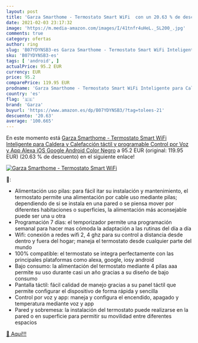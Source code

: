 ```yaml
---
layout: post
title: 'Garza Smarthome - Termostato Smart WiFi  con un 20.63 % de descuento'
date: 2021-02-03 23:17:32
image: 'https://m.media-amazon.com/images/I/41tnfr4uHeL._SL200_.jpg'
comments: true
category: ofertas
author: ring
slug: 'B07YDYNSB3-es Garza Smarthome - Termostato Smart WiFi Inteligente para...'
sku: 'B07YDYNSB3-es'
tags: [ 'android', ]
actualPrice: 95.2 EUR
currency: EUR
price: 95.2
comparePrice: 119.95 EUR
prodname: 'Garza Smarthome - Termostato Smart WiFi Inteligente para Caldera y Calefacción  táctil y programable  Control por Voz y App  Alexa  iOS  Google  Android  Color Negro'
country: 'es'
flag: '🇪🇸'
brand: 'Garza'
buyurl: 'https://www.amazon.es/dp/B07YDYNSB3/?tag=tolees-21'
descuento: '20.63'
average: '100.665'
---
```


En este momento está [Garza Smarthome - Termostato Smart WiFi Inteligente para Caldera y Calefacción  táctil y programable  Control por Voz y App  Alexa  iOS  Google  Android  Color Negro](https://www.amazon.es/dp/B07YDYNSB3/?tag=tolees-21) a 95.2 EUR (original: 119.95 EUR) (20.63 %  de descuento) en el siguiente enlace!

[![Garza Smarthome - Termostato Smart WiFi ](https://m.media-amazon.com/images/I/41tnfr4uHeL._SL200_.jpg)](https://www.amazon.es/dp/B07YDYNSB3/?tag=tolees-21)

🔎:

- Alimentación uso pilas: para fácil itar su instalación y mantenimiento, el termostato permite una alimentación por cable uso mediante pilas; dependiendo de si se instala en una pared o se piensa mover por diferentes habitaciones o superficies, la alimentación más aconsejable puede ser una u otra
- Programación 7 días: el temporizador permite una programación semanal para hacer mas cómoda la adaptación a las rutinas del día a día
- Wifi: conexión a redes wifi 2, 4 ghz para su control a distancia desde dentro y fuera del hogar; maneja el termostato desde cualquier parte del mundo
- 100% compatible: el termostato se integra perfectamente con las principales plataformas como alexa, google, iosy android
- Bajo consumo: la alimentación del termostato mediante 4 pilas aaa permite su uso durante casi un año gracias a su diseño de bajo consumo
- Pantalla táctil: fácil calidad de manejo gracias a su panel táctil que permite configurar el dispositivo de forma rápida y sencilla
- Control por voz y app: maneja y configura el encendido, apagado y temperatura mediante voz y app
- Pared y sobremesa: la instalación del termostato puede realizarse en la pared o en superficie para permitir su movilidad entre diferentes espacios

[🛒 Aquí!!!](https://www.amazon.es/dp/B07YDYNSB3/?tag=tolees-21)
